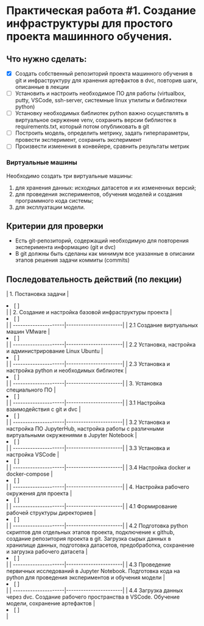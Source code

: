 # Практическая работа #1. Создание инфраструктуры для простого проекта машинного обучения.

## Что нужно сделать:

- [x] Создать собственный репозиторий проекта машинного обучения в git и инфраструктуру для хранения артефактов в dvc, повторив шаги, описанные в лекции
- [ ] Установить и настроить необходимое ПО для работы (virtualbox, putty, VSCode, ssh-server, системные linux утилиты и библиотеки python)
- [ ] Установку необходимых библиотек python важно осуществлять в виртуальное окружение venv, сохранить версии библиотек в requirements.txt, который потом опубликовать в git
- [ ] Построить модель, определить метрику, задать гиперпараметры, провести эксперимент, сохранить эксперимент
- [ ] Произвести изменения в конвейере, сравнить результаты метрик

### Виртуальные машины

Необходимо создать три виртуальные машины:
1. для хранения данных: исходных датасетов и их измененных версий;
2. для проведения экспериментов, обучения моделей и создания программного кода системы;
3. для эксплуатации модели.

## Критерии для проверки

* Есть git-репозиторий, содержащий необходимую для повторения эксперимента информацию (git и dvc)
* В git должны быть сделаны как минимум все указанные в описании этапов решения задачи коммиты (commits)

## Последовательность действий (по лекции)

| 1. Постановка задачи | <li> [ ] </li> |
| 2. Создание и настройка базовой инфраструктуры проекта | <li> [ ] </li> |
| ---------------------|-----------------------|
| 2.1 Создание виртуальных машин VMware | <li> [ ] </li> |
| ---------------------|-----------------------|
| 2.2 Установка, настройка и администрирование Linux Ubuntu | <li> [ ] </li> |
| ---------------------|-----------------------|
| 2.3 Установка и настройка python и необходимых библиотек | <li> [ ] </li> |
| ---------------------|-----------------------|
| 3. Установка специального ПО | <li> [ ] </li> |
| ---------------------|-----------------------|
| 3.1 Настройка взаимодействия с git и dvc | <li> [ ] </li> |
| ---------------------|-----------------------|
| 3.2 Установка и настройка ПО JupyterHub, настройка работы с различными виртуальными окружениями в Jupyter Notebook | <li> [ ] </li> |
| ---------------------|-----------------------|
| 3.3 Установка и настройка VSCode | <li> [ ] </li> |
| ---------------------|-----------------------|
| 3.4 Настройка docker и docker-compose | <li> [ ] </li> |
| ---------------------|-----------------------|
| 4. Настройка рабочего окружения для проекта | <li> [ ] </li> |
| ---------------------|-----------------------|
| 4.1 Формирование рабочей структуры директориев | <li> [ ] </li> |
| ---------------------|-----------------------|
| 4.2 Подготовка python скриптов для отдельных этапов проекта, подключение к github, создание репозитория проекта в git. Загрузка сырых данных в хранилище данных, подготовка датасетов, предобработка, сохранение и загрузка рабочего датасета | <li> [ ] </li> |
| ---------------------|-----------------------|
| 4.3 Проведение первичных исследований в Jupyter Notebook. Подготовка кода на python для проведения экспериментов и обучения модели | <li> [ ] </li> |
| ---------------------|-----------------------|
| 4.4 Загрузка данных через dvc. Создание рабочего пространства в VSCode. Обучение модели, сохранение артефактов | <li> [ ] </li> |

